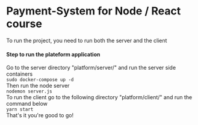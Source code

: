 # Payment-System for Node / React course

To run the project, you need to run both the server and the client

#### Step to run the plateform application
Go to the server directory "platform/server/" and run the server side containers  
``` sudo docker-compose up -d ```  
Then run the node server  
``` nodemon server.js  ```  
To run the client go to the following directory "platform/client/" and run the command below  
``` yarn start ```  
That's it you're good to go!  
